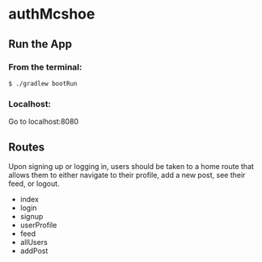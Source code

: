 # authMcshoe


## Run the App
### From the terminal:
```
$ ./gradlew bootRun
```
### Localhost:
Go to localhost:8080

## Routes 
Upon signing up or logging in, users should be taken to a home route that allows them to either navigate to their profile, add a new post, see their feed, or logout. 


* index
* login
* signup
* userProfile
* feed
* allUsers
* addPost
